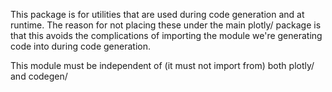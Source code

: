 This package is for utilities that are used during code generation
and at runtime.  The reason for not placing these under the main plotly/
package is that this avoids the complications of importing the module
we're generating code into during code generation.

This module must be independent of (it must not import from) both
plotly/ and codegen/